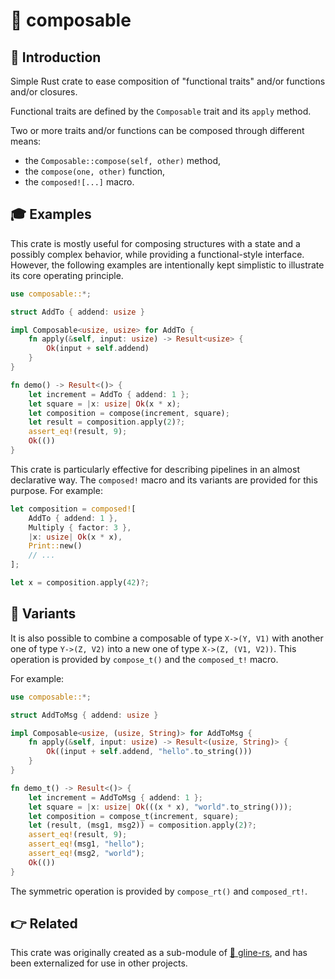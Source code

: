 # 🔗 composable

## 💬 Introduction

Simple Rust crate to ease composition of "functional traits" and/or functions and/or closures.

Functional traits are defined by the `Composable` trait and its `apply` method.

Two or more traits and/or functions can be composed through different means:

* the `Composable::compose(self, other)` method,
* the `compose(one, other)` function,
* the `composed![...]` macro.

## 🎓 Examples

This crate is mostly useful for composing structures with a state and a possibly complex behavior, while providing a functional-style interface. However, the following examples are intentionally kept simplistic to illustrate its core operating principle.

```rust
use composable::*;

struct AddTo { addend: usize }

impl Composable<usize, usize> for AddTo {
    fn apply(&self, input: usize) -> Result<usize> { 
        Ok(input + self.addend) 
    }
}

fn demo() -> Result<()> {
    let increment = AddTo { addend: 1 };
    let square = |x: usize| Ok(x * x);
    let composition = compose(increment, square);
    let result = composition.apply(2)?;
    assert_eq!(result, 9);
    Ok(())
}
```

This crate is particularly effective for describing pipelines in an almost declarative way. The `composed!` macro and its variants are provided for this purpose. For example:

```rust
let composition = composed![
    AddTo { addend: 1 },    
    Multiply { factor: 3 },    
    |x: usize| Ok(x * x),
    Print::new()
    // ...
];

let x = composition.apply(42)?;
```

## 🔨 Variants

It is also possible to combine a composable of type `X->(Y, V1)` with another one of type `Y->(Z, V2)` into a new one of type `X->(Z, (V1, V2))`.
This operation is provided by `compose_t()` and the `composed_t!` macro.

For example:

```rust
use composable::*;

struct AddToMsg { addend: usize }

impl Composable<usize, (usize, String)> for AddToMsg {
    fn apply(&self, input: usize) -> Result<(usize, String)> { 
        Ok((input + self.addend, "hello".to_string())) 
    }
}

fn demo_t() -> Result<()> {
    let increment = AddToMsg { addend: 1 };
    let square = |x: usize| Ok(((x * x), "world".to_string()));
    let composition = compose_t(increment, square);
    let (result, (msg1, msg2)) = composition.apply(2)?;
    assert_eq!(result, 9);
    assert_eq!(msg1, "hello");
    assert_eq!(msg2, "world");
    Ok(())
}
```

The symmetric operation is provided by `compose_rt()` and `composed_rt!`.


## 👉 Related

This crate was originally created as a sub-module of [🌿 gline-rs](https://github.com/fbilhaut/gline-rs), and has been externalized for use in other projects.
